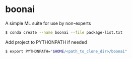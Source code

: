 # boonai
A simple ML suite for use by non-experts

```bash
$ conda create --name boonai --file package-list.txt 
```

Add project to PYTHONPATH if needed
```bash
$ export PYTHONPATH="$HOME/<path_to_clone_dir>/boonai"
```